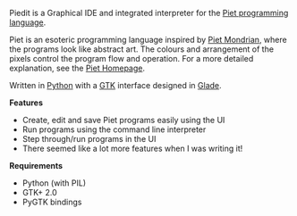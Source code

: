 Piedit is a Graphical IDE and integrated interpreter for the [Piet programming language](http://www.dangermouse.net/esoteric/piet.html).

Piet is an esoteric programming language inspired by [Piet Mondrian](http://en.wikipedia.org/wiki/Piet_Mondrian), where the programs look like abstract art. The colours and arrangement of the pixels control the program flow and operation. For a more detailed explanation, see the [Piet Homepage](http://www.dangermouse.net/esoteric/piet.html).

Written in [Python](http://www.python.org/) with a [GTK](http://www.gtk.org/) interface designed in [Glade](http://glade.gnome.org/).


**Features**
  * Create, edit and save Piet programs easily using the UI
  * Run programs using the command line interpreter
  * Step through/run programs in the UI
  * There seemed like a lot more features when I was writing it!

**Requirements**
  * Python (with PIL)
  * GTK+ 2.0
  * PyGTK bindings